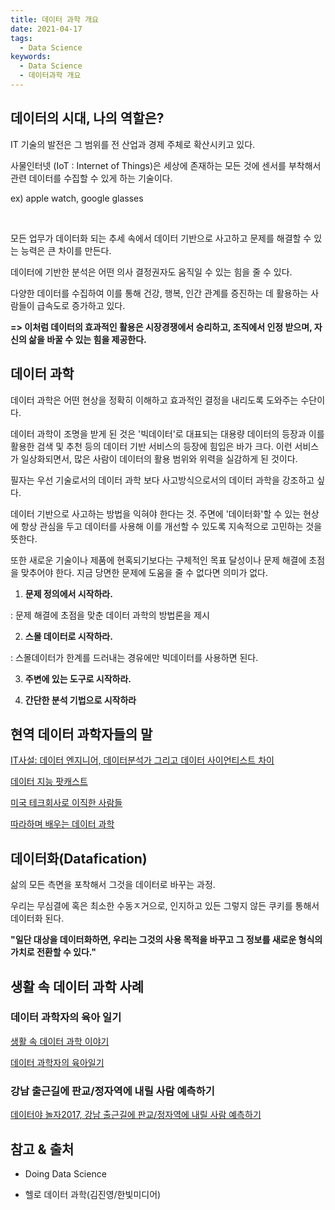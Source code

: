 ```yaml
---
title: 데이터 과학 개요
date: 2021-04-17
tags:
  - Data Science
keywords:
  - Data Science
  - 데이터과학 개요
---
```


## 데이터의 시대, 나의 역할은?

IT 기술의 발전은 그 범위를 전 산업과 경제 주체로 확산시키고 있다.

사물인터넷 (IoT : Internet of Things)은 세상에 존재하는 모든 것에 센서를 부착해서 관련 데이터를 수집할 수 있게 하는 기술이다.

ex) apple watch, google glasses

</br>

모든 업무가 데이터화 되는 추세 속에서 데이터 기반으로 사고하고 문제를 해결할 수 있는 능력은 큰 차이를 만든다.

데이터에 기반한 분석은 어떤 의사 결정권자도 움직일 수 있는 힘을 줄 수 있다.

다양한 데이터를 수집하여 이를 통해 건강, 행복, 인간 관계를 증진하는 데 활용하는 사람들이 급속도로 증가하고 있다.

**=> 이처럼 데이터의 효과적인 활용은 시장경쟁에서 승리하고, 조직에서 인정 받으며, 자신의 삶을 바꿀 수 있는 힘을 제공한다.**

## 데이터 과학

데이터 과학은 어떤 현상을 정확히 이해하고 효과적인 결정을 내리도록 도와주는 수단이다.

데이터 과학이 조명을 받게 된 것은 '빅데이터'로 대표되는 대용량 데이터의 등장과 이를 활용한 검색 및 추천 등의 데이터 기반 서비스의 등장에 힘입은 바가 크다. 이런 서비스가 일상화되면서, 많은 사람이 데이터의 활용 범위와 위력을 실감하게 된 것이다.

필자는 우선 기술로서의 데이터 과학 보다 사고방식으로서의 데이터 과학을 강조하고 싶다.

데이터 기반으로 사고하는 방법을 익혀야 한다는 것. 주면에 '데이터화'할 수 있는 현상에 항상 관심을 두고 데이터를 사용해 이를 개선할 수 있도록 지속적으로 고민하는 것을 뜻한다.

또한 새로운 기술이나 제품에 현혹되기보다는 구체적인 목표 달성이나 문제 해결에 초점을 맞추어야 한다. 지금 당면한 문제에 도움을 줄 수 없다면 의미가 없다.

1. **문제 정의에서 시작하라.**

: 문제 해결에 초점을 맞춘 데이터 과학의 방법론을 제시

2. **스몰 데이터로 시작하라.**

: 스몰데이터가 한계를 드러내는 경유에만 빅데이터를 사용하면 된다.

3. **주변에 있는 도구로 시작하라.**

4. **간단한 분석 기법으로 시작하라**

## 현역 데이터 과학자들의 말

[IT사설: 데이터 엔지니어, 데이터분석가 그리고 데이터 사이언티스트 차이](https://paulsmooth.tistory.com/142)

[데이터 지능 팟캐스트](http://data-intelligence.io/?author=1)

[미국 테크회사로 이직한 사람들](https://brunch.co.kr/brunchbook/changbalpub)

[따라하며 배우는 데이터 과학](https://dataninja.me)

## 데이터화(Datafication)

삶의 모든 측면을 포착해서 그것을 데이터로 바꾸는 과정.

우리는 무심결에 혹은 최소한 수동ㅈ거으로, 인지하고 있든 그렇지 않든 쿠키를 통해서 데이터화 된다.

**"일단 대상을 데이터화하면, 우리는 그것의 사용 목적을 바꾸고 그 정보를 새로운 형식의 가치로 전환할 수 있다."**

## 생활 속 데이터 과학 사례

### 데이터 과학자의 육아 일기

[생활 속 데이터 과학 이야기](https://kauth.kakao.com/oauth/authorize?client_id=e0201caea90cafbb237e250f63a519b5&response_type=code&auto_login=true&redirect_uri=https%3A%2F%2Fbrunch.co.kr%2Fcallback%2Fauth%2Fkakao&scope=&state=aHR0cHM6Ly9icnVuY2guY28ua3IvbWFnYXppbmUvZGF0YXNjaWVuY2U&grant_type=authorization_code)

[데이터 과학자의 육아일기](https://brunch.co.kr/@lifidea/22)

### 강남 출근길에 판교/정자역에 내릴 사람 예측하기

[데이터야 놀자2017, 강남 출근길에 판교/정자역에 내릴 사람 예측하기](https://www.slideshare.net/ssuser2fe594/2107-80754131)

## 참고 & 출처

- Doing Data Science

- 헬로 데이터 과학(김진영/한빛미디어)
